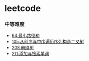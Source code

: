 # leetcode
### 中等难度
* [64.最小路径和](题目\64.最小路径和.md)
* [105.从前序与中序遍历序列构造二叉树](题目\105.从前序与中序遍历序列构造二叉树.md)
* [208.前缀树](题目\208.实现前缀树.md)
* [211.添加与搜索单词](题目\211.添加与搜索单词.md)
